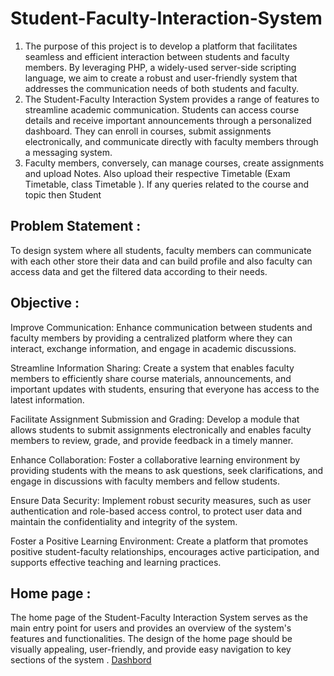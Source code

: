 # Student-Faculty-Interaction-System
1) The purpose of this project is to develop a platform that facilitates seamless and efficient interaction between students and faculty members. By leveraging PHP, a widely-used server-side scripting language, we 
   aim to create a robust and user-friendly system that addresses the communication needs of both students and faculty.
2) The Student-Faculty Interaction System provides a range of features to streamline academic communication. Students can access course details and receive important announcements through a personalized dashboard. 
   They can enroll in courses, submit assignments electronically, and communicate directly with faculty members through a messaging system.
3) Faculty members, conversely, can manage courses, create assignments and upload Notes. Also upload their respective Timetable (Exam Timetable, class Timetable ). If any queries related to the course and 
   topic then Student

## Problem Statement : 
To design system where all students, faculty members can communicate with each other store their data and can build profile and also faculty can access data and get the filtered data according to their needs.

## Objective :
Improve Communication:
Enhance communication between students and faculty members by providing a centralized platform where they can interact, exchange information, and engage in academic discussions.

Streamline Information Sharing:
Create a system that enables faculty members to efficiently share course materials, announcements, and important updates with students, ensuring that everyone has access to the latest information.

Facilitate Assignment Submission and Grading:
Develop a module that allows students to submit assignments electronically and enables faculty members to review, grade, and provide feedback in a timely manner.

Enhance Collaboration:
Foster a collaborative learning environment by providing students with the means to ask questions, seek clarifications, and engage in discussions with faculty members and fellow students.

Ensure Data Security:
Implement robust security measures, such as user authentication and role-based access control, to protect user data and maintain the confidentiality and integrity of the system.

Foster a Positive Learning Environment:
Create a platform that promotes positive student-faculty relationships, encourages active participation, and supports effective teaching and learning practices.


## Home page :
The home page of the Student-Faculty Interaction System serves as the main entry point for users and provides an overview of the system's features and functionalities. The design of the home page should be visually appealing, user-friendly, and provide easy navigation to key sections of the system . <a href="https://github.com/nitinyeranale/Student-Faculty-Interaction-System/blob/main/Home.png">Dashbord</a>
















